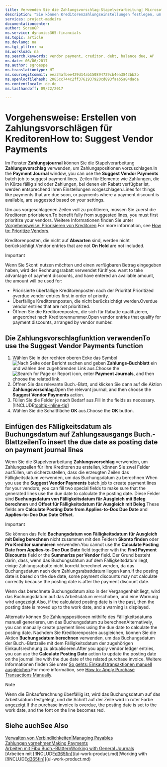 ```yaml
---
title: Verwenden Sie die Zahlungsvorschlag-Stapelverarbeitung| Microsoft Docs
description: "Sie können Kreditorenzahlungseinstellungen festlegen, um Vorschläge zu erhalten oder damit für Zahlungen, die in Kürze fällig sind, oder denen ein Rabatt verfügbar ist."
services: project-madeira
documentationcenter: 
author: SorenGP
ms.service: dynamics365-financials
ms.topic: article
ms.devlang: na
ms.tgt_pltfrm: na
ms.workload: na
ms.search.keywords: vendor payment, creditor, debt, balance due, AP
ms.date: 06/06/2017
ms.author: sgroespe
ms.translationtype: HT
ms.sourcegitcommit: eea34afbee429d14ab150894729cb4ea3843bb2b
ms.openlocfilehash: 2085cc744c2ff3761937920cd893faab5a84dada
ms.contentlocale: de-de
ms.lasthandoff: 09/22/2017

---
```

# <a name="how-to-suggest-vendor-payments"></a><span data-ttu-id="08c4b-103">Vorgehensweise: Erstellen von Zahlungsvorschlägen für Kreditoren</span><span class="sxs-lookup"><span data-stu-id="08c4b-103">How to: Suggest Vendor Payments</span></span>
<span data-ttu-id="08c4b-104">Im Fenster **Zahlungsjournal** können Sie die Stapelverarbeitung **Zahlungsvorschlag** verwenden, um Zahlungspositionen vorzuschlagen.</span><span class="sxs-lookup"><span data-stu-id="08c4b-104">In the **Payment Journal** window, you can use the **Suggest Vendor Payments** batch job to suggest payment lines.</span></span> <span data-ttu-id="08c4b-105">Zeilen für Elemente wie Zahlungen, die in Kürze fällig sind oder Zahlungen, bei denen ein Rabatt verfügbar ist, werden entsprechend Ihren Einstellungen vorgeschlagen.</span><span class="sxs-lookup"><span data-stu-id="08c4b-105">Lines for things like payments that are due soon, or payments where a payment discount is available, are suggested based on your settings.</span></span>

<span data-ttu-id="08c4b-106">Um aus vorgeschlagenen Zeilen voll zu profitieren, müssen Sie zuerst die Kreditoren priorisieren.</span><span class="sxs-lookup"><span data-stu-id="08c4b-106">To benefit fully from suggested lines, you must first prioritize your vendors.</span></span> <span data-ttu-id="08c4b-107">Weitere Informationen finden Sie unter [Vorgehensweise: Priorisieren von Kreditoren](purchasing-how-prioritize-vendors.md).</span><span class="sxs-lookup"><span data-stu-id="08c4b-107">For more information, see [How to: Prioritize Vendors](purchasing-how-prioritize-vendors.md).</span></span>  

<span data-ttu-id="08c4b-108">Kreditorenposten, die nicht auf **Abwarten** sind, werden nicht berücksichtigt.</span><span class="sxs-lookup"><span data-stu-id="08c4b-108">Vendor entries that are not **On Hold** are not included.</span></span>  

> [!IMPORTANT]  
>   <span data-ttu-id="08c4b-109">Wenn Sie Skonti nutzen möchten und einen verfügbaren Betrag eingegeben haben, wird der Rechnungsrabatt verwendet für:</span><span class="sxs-lookup"><span data-stu-id="08c4b-109">If you want to take advantage of payment discounts, and have entered an available amount, the amount will be used for:</span></span>  

* <span data-ttu-id="08c4b-110">Priorisierte überfällige Kreditorenposten nach der Priorität.</span><span class="sxs-lookup"><span data-stu-id="08c4b-110">Prioritized overdue vendor entries first in order of priority.</span></span>  
* <span data-ttu-id="08c4b-111">Überfällige Kreditorenposten, die nicht berücksichtigt werden.</span><span class="sxs-lookup"><span data-stu-id="08c4b-111">Overdue vendor entries that are not prioritized.</span></span>  
* <span data-ttu-id="08c4b-112">Öffnen Sie die Kreditorenposten, die sich für Rabatte qualifizieren, angeordnet nach Kreditorennummer.</span><span class="sxs-lookup"><span data-stu-id="08c4b-112">Open vendor entries that qualify for payment discounts, arranged by vendor number.</span></span>  

## <a name="to-use-the-suggest-vendor-payments-function"></a><span data-ttu-id="08c4b-113">Die Zahlungsvorschlagfunktion verwenden</span><span class="sxs-lookup"><span data-stu-id="08c4b-113">To use the Suggest Vendor Payments function</span></span>
1. <span data-ttu-id="08c4b-114">Wählen Sie in der rechten oberen Ecke das Symbol ![Nach Seite oder Bericht suchen](media/ui-search/search_small.png "Nach Seite oder Bericht suchen") und geben **Zahlungs-Buchblatt** ein und wählen den zugehörenden Link aus.</span><span class="sxs-lookup"><span data-stu-id="08c4b-114">Choose the ![Search for Page or Report](media/ui-search/search_small.png "Search for Page or Report icon") icon, enter **Payment Journals**, and then choose the related link.</span></span>  
2. <span data-ttu-id="08c4b-115">Öffnen Sie das relevante Buch.-Blatt, und klicken Sie dann auf die Aktion **Zahlungsvorschlag**.</span><span class="sxs-lookup"><span data-stu-id="08c4b-115">Open the relevant journal, and then choose the **Suggest Vendor Payments** action.</span></span>  
3. <span data-ttu-id="08c4b-116">Füllen Sie die Felder je nach Bedarf aus.</span><span class="sxs-lookup"><span data-stu-id="08c4b-116">Fill in the fields as necessary.</span></span> [!INCLUDE[tooltip-inline-tip](includes/tooltip-inline-tip_md.md)]  
4. <span data-ttu-id="08c4b-117">Wählen Sie die Schaltfläche **OK** aus.</span><span class="sxs-lookup"><span data-stu-id="08c4b-117">Choose the **OK** button.</span></span>  

## <a name="to-insert-the-due-date-as-posting-date-on-payment-journal-lines"></a><span data-ttu-id="08c4b-118">Einfügen des Fälligkeitsdatum als Buchungsdatum auf Zahlungsausgangs Buch.-Blattzeilen</span><span class="sxs-lookup"><span data-stu-id="08c4b-118">To insert the due date as posting date on payment journal lines</span></span>
<span data-ttu-id="08c4b-119">Wenn Sie die Stapelverarbeitung **Zahlungsvorschlag** verwenden, um Zahlungszeilen für Ihre Kreditoren zu erstellen, können Sie zwei Felder ausfüllen, um sicherzustellen, dass die erzeugten Zeilen das Fälligkeitsdatum verwenden, um das Buchungsdatum zu berechnen.</span><span class="sxs-lookup"><span data-stu-id="08c4b-119">When you use the **Suggest Vendor Payments** batch job to create payment lines for your vendors, you can fill two special fields to make sure that the generated lines use the due date to calculate the posting date.</span></span> <span data-ttu-id="08c4b-120">Diese Felder sind **Buchungsdatum von Fälligkeitsdatum für Ausgleich mit Beleg berechnen** und **Offset für Fälligkeitsdatum für Ausgleich mit Beleg**.</span><span class="sxs-lookup"><span data-stu-id="08c4b-120">These fields are **Calculate Posting Date from Applies-to-Doc Due Date** and **Applies-to-Doc Due Date Offset**.</span></span>  

> [!IMPORTANT]  
>   <span data-ttu-id="08c4b-121">Sie können das Feld **Buchungsdatum von Fälligkeitsdatum für Ausgleich mit Beleg berechnen** nicht zusammen mit den Feldern **Skonto finden** oder **Pro Kreditor summieren** verwenden.</span><span class="sxs-lookup"><span data-stu-id="08c4b-121">You cannot use the **Calculate Posting Date from Applies-to-Doc Due Date** field together with the **Find Payment Discounts** field or the **Summarize per Vendor** field.</span></span> <span data-ttu-id="08c4b-122">Der Grund besteht darin, dass, wenn das Buchungsdatum auf dem Fälligkeitsdatum liegt, einige Zahlungsrabatte nicht korrekt berechnet werden, da das Buchungsdatum nach dem Zahlungsrabattdatum liegen kann.</span><span class="sxs-lookup"><span data-stu-id="08c4b-122">If the posting date is based on the due date, some payment discounts may not calculate correctly because the posting date is after the payment discount date.</span></span>  

<span data-ttu-id="08c4b-123">Wenn das berechnete Buchungsdatum also in der Vergangenheit liegt, wird das Buchungsdatum auf das Arbeitsdatum verschoben, und eine Warnung wird angezeigt.</span><span class="sxs-lookup"><span data-stu-id="08c4b-123">Also, if the calculated posting date is in the past, then the posting date is moved up to the work date, and a warning is displayed.</span></span>  

<span data-ttu-id="08c4b-124">Alternativ können Sie Zahlungspositionen mithilfe des Fälligkeitsdatums manuell generieren, um das Buchungsdatum zu berechnen</span><span class="sxs-lookup"><span data-stu-id="08c4b-124">Alternatively, you can manually create payment lines using the due date to calculate the posting date.</span></span> <span data-ttu-id="08c4b-125">Nachdem Sie Kreditorenposten ausgleichen, können Sie die Aktion **Buchungsdatum berechnen** verwenden, um das Buchungsdatum der Buch.-Blattzeile mit dem Fälligkeitsdatum der zugehörigen Einkaufsrechnung zu aktualisieren.</span><span class="sxs-lookup"><span data-stu-id="08c4b-125">After you apply vendor ledger entries, you can use the **Calculate Posting Date** action to update the posting date on the journal line with the due date of the related purchase invoice.</span></span> <span data-ttu-id="08c4b-126">Weitere Informationen finden Sie unter [So gehts: Einkaufstransaktionen manuell ausgleichen](payables-how-apply-purchase-transactions-manually.md).</span><span class="sxs-lookup"><span data-stu-id="08c4b-126">For more information, see [How to: Apply Purchase Transactions Manually](payables-how-apply-purchase-transactions-manually.md).</span></span>  

> [!NOTE]  
>   <span data-ttu-id="08c4b-127">Wenn die Einkaufsrechnung überfällig ist, wird das Buchungsdatum auf das Arbeitsdatum festgelegt, und die Schrift auf der Zeile wird in roter Farbe angezeigt.</span><span class="sxs-lookup"><span data-stu-id="08c4b-127">If the purchase invoice is overdue, the posting date is set to the work date, and the font on the line becomes red.</span></span>  

## <a name="see-also"></a><span data-ttu-id="08c4b-128">Siehe auch</span><span class="sxs-lookup"><span data-stu-id="08c4b-128">See Also</span></span>
[<span data-ttu-id="08c4b-129">Verwalten von Verbindlichkeiten|</span><span class="sxs-lookup"><span data-stu-id="08c4b-129">Managing Payables</span></span>](payables-manage-payables.md)  
[<span data-ttu-id="08c4b-130">Zahlungen vornehmen</span><span class="sxs-lookup"><span data-stu-id="08c4b-130">Making Payments</span></span>](payables-make-payments.md)  
[<span data-ttu-id="08c4b-131">Arbeiten mit Fibu Buch.-Blättern</span><span class="sxs-lookup"><span data-stu-id="08c4b-131">Working with General Journals</span></span>](ui-work-general-journals.md)  
<span data-ttu-id="08c4b-132">[Arbeiten mit [!INCLUDE[d365fin](includes/d365fin_md.md)]](ui-work-product.md)</span><span class="sxs-lookup"><span data-stu-id="08c4b-132">[Working with [!INCLUDE[d365fin](includes/d365fin_md.md)]](ui-work-product.md)</span></span>  

